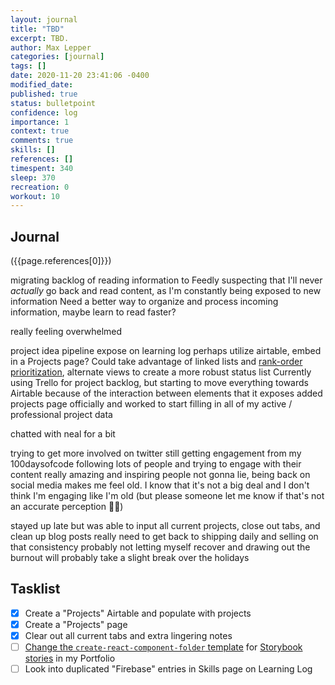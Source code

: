 ```yaml
---
layout: journal
title: "TBD"
excerpt: TBD.
author: Max Lepper
categories: [journal]
tags: []
date: 2020-11-20 23:41:06 -0400
modified_date:
published: true
status: bulletpoint
confidence: log
importance: 1
context: true
comments: true
skills: []
references: []
timespent: 340
sleep: 370
recreation: 0
workout: 10
---
```


## Journal

({{page.references[0]}})

migrating backlog of reading information to Feedly
suspecting that I'll never _actually_ go back and read content, as I'm constantly being exposed to new information
Need a better way to organize and process incoming information, maybe learn to read faster?

really feeling overwhelmed

project idea pipeline
expose on learning log
perhaps utilize airtable, embed in a Projects page?
Could take advantage of linked lists and [rank-order prioritization](https://www.ibm.com/garage/method/practices/think/practice_rank_ordered_backlog/), alternate views to create a more robust status list
Currently using Trello for project backlog, but starting to move everything towards Airtable because of the interaction between elements that it exposes
added projects page officially and worked to start filling in all of my active / professional project data

chatted with neal for a bit

trying to get more involved on twitter
still getting engagement from my 100daysofcode
following lots of people and trying to engage with their content
really amazing and inspiring people
not gonna lie, being back on social media makes me feel old. I know that it's not a big deal and I don't think I'm engaging like I'm old (but please someone let me know if that's not an accurate perception 😬💦)


stayed up late but was able to input all current projects, close out tabs, and clean up blog posts
really need to get back to shipping daily and selling on that consistency
probably not letting myself recover and drawing out the burnout
will probably take a slight break over the holidays

## Tasklist

- [x] Create a "Projects" Airtable and populate with projects
- [x] Create a "Projects" page
- [x] Clear out all current tabs and extra lingering notes
- [ ] [Change the `create-react-component-folder` template](https://github.com/snaerth/create-react-component-folder#publishing-templates) for [Storybook stories](https://storybook.js.org/docs/react/api/csf) in my Portfolio
- [ ] Look into duplicated "Firebase" entries in Skills page on Learning Log
